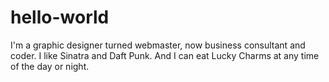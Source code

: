 # hello-world
I'm a graphic designer turned webmaster, now business consultant and coder. I like Sinatra and Daft Punk. And I can eat Lucky Charms at any time of the day or night.
